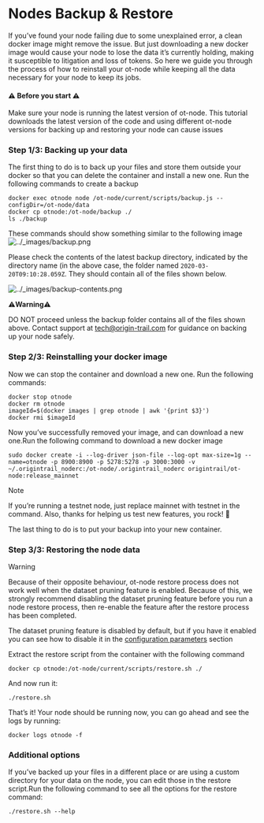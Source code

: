 # Nodes Backup & Restore

If you’ve found your node failing due to some unexplained error, a clean docker image might remove the issue. But just downloading a new docker image would cause your node to lose the data it’s currently holding, making it susceptible to litigation and loss of tokens. So here we guide you through the process of how to reinstall your ot-node while keeping all the data necessary for your node to keep its jobs.

#### ⚠️ Before you start ⚠️

Make sure your node is running the latest version of ot-node. This tutorial downloads the latest version of the code and using different ot-node versions for backing up and restoring your node can cause issues

### Step 1/3: Backing up your data

The first thing to do is to back up your files and store them outside your docker so that you can delete the container and install a new one. Run the following commands to create a backup

```text
docker exec otnode node /ot-node/current/scripts/backup.js --configDir=/ot-node/data
docker cp otnode:/ot-node/backup ./
ls ./backup
```

These commands should show something similar to the following image![../\_images/backup.png](https://docs.origintrail.io/en/latest/_images/backup.png)

Please check the contents of the latest backup directory, indicated by the directory name \(in the above case, the folder named `2020-03-20T09:10:28.059Z`. They should contain all of the files shown below.

![../\_images/backup-contents.png](https://docs.origintrail.io/en/latest/_images/backup-contents.png)

⚠️**Warning**⚠️

DO NOT proceed unless the backup folder contains all of the files shown above. Contact support at [tech@origin-trail.com](mailto:tech%40origin-trail.com) for guidance on backing up your node safely.

### Step 2/3: Reinstalling your docker image

Now we can stop the container and download a new one. Run the following commands:

```text
docker stop otnode
docker rm otnode
imageId=$(docker images | grep otnode | awk '{print $3}')
docker rmi $imageId
```

Now you’ve successfully removed your image, and can download a new one.Run the following command to download a new docker image

```text
sudo docker create -i --log-driver json-file --log-opt max-size=1g --name=otnode -p 8900:8900 -p 5278:5278 -p 3000:3000 -v ~/.origintrail_noderc:/ot-node/.origintrail_noderc origintrail/ot-node:release_mainnet
```

Note

If you’re running a testnet node, just replace mainnet with testnet in the command. Also, thanks for helping us test new features, you rock! 🤘

The last thing to do is to put your backup into your new container.

### Step 3/3: Restoring the node data

Warning

Because of their opposite behaviour, ot-node restore process does not work well when the dataset pruning feature is enabled. Because of this, we strongly recommend disabling the dataset pruning feature before you run a node restore process, then re-enable the feature after the restore process has been completed.

The dataset pruning feature is disabled by default, but if you have it enabled you can see how to disable it in the [configuration parameters](https://docs.origintrail.io/en/latest/Running-a-Node/configuration-parameters.html#dataset-pruning-section) section

Extract the restore script from the container with the following command

```text
docker cp otnode:/ot-node/current/scripts/restore.sh ./
```

And now run it:

```text
./restore.sh
```

That’s it! Your node should be running now, you can go ahead and see the logs by running:

```text
docker logs otnode -f
```

### Additional options

If you’ve backed up your files in a different place or are using a custom directory for your data on the node, you can edit those in the restore script.Run the following command to see all the options for the restore command:

```text
./restore.sh --help
```

